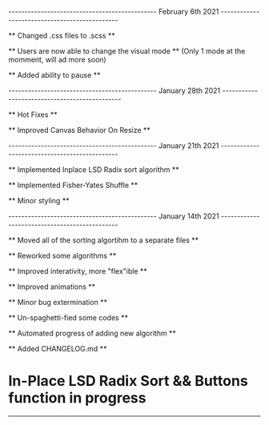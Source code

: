 ---------------------------------------------- February 6th 2021 ----------------------------------------------

** Changed .css files to .scss **

** Users are now able to change the visual mode ** (Only 1 mode at the momment, will ad more soon)

** Added ability to pause **

---------------------------------------------- January 28th 2021 ----------------------------------------------

** Hot Fixes **

** Improved Canvas Behavior On Resize **

---------------------------------------------- January 21th 2021 ----------------------------------------------

** Implemented Inplace LSD Radix sort algorithm **

** Implemented Fisher-Yates Shuffle **

** Minor styling **

---------------------------------------------- January 14th 2021 ----------------------------------------------

** Moved all of the sorting algortihm to a separate files **

** Reworked some algorithms **
 
** Improved interativity, more "flex"ible **

** Improved animations **

** Minor bug extermination **

** Un-spaghetti-fied some codes **

** Automated progress of adding new algorithm **

** Added CHANGELOG.md **

# In-Place LSD Radix Sort && Buttons function in progress

--------------------------------------------------------------------------------------------------------